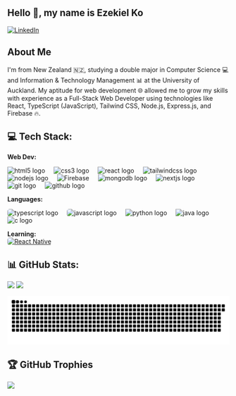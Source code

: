 ## Hello 👋, my name is Ezekiel Ko

<a href="https://www.linkedin.com/in/ezekielko/">
  <img src="https://img.shields.io/badge/LinkedIn-0077B5?style=for-the-badge&logo=linkedin&logoColor=white" height="25px" alt="LinkedIn" title="LinkedIn" />
</a>

## About Me
I'm from New Zealand 🇳🇿, studying a double major in Computer Science 💻 and Information & Technology Management 📊 at the University of Auckland. My aptitude for web development 🌐 allowed me to grow my skills with experience as a Full-Stack Web Developer using technologies like React, TypeScript (JavaScript), Tailwind CSS, Node.js, Express.js, and Firebase 🔥.

## 💻 Tech Stack:
**Web Dev:** <br/>
<div align="left">
  <img src="https://cdn.jsdelivr.net/gh/devicons/devicon/icons/html5/html5-original.svg" height="40" alt="html5 logo" title="HTML5" />
  <img width="12" />
  <img src="https://cdn.jsdelivr.net/gh/devicons/devicon/icons/css3/css3-original.svg" height="40" alt="css3 logo" title="CSS3" />
  <img width="12" />
  <img src="https://cdn.simpleicons.org/react/61DAFB" height="40" alt="react logo" title="React" />
  <img width="12" />
  <img src="https://cdn.simpleicons.org/tailwindcss/06B6D4" height="40" alt="tailwindcss logo" title="Tailwind CSS" />
  <img width="12" />
  <img src="https://cdn.simpleicons.org/nodedotjs/339933" height="40" alt="nodejs logo" title="Node.js" />
  <img width="12" />
  <img style="background: none;" width="40" src="https://raw.githubusercontent.com/marwin1991/profile-technology-icons/refs/heads/main/icons/firebase.png" alt="Firebase" title="Firebase"/>
  <img width="12" />
  <img src="https://cdn.jsdelivr.net/gh/devicons/devicon/icons/mongodb/mongodb-original.svg" height="40" alt="mongodb logo" title="MongoDB" />
  <img width="12" />
  <img src="https://cdn.jsdelivr.net/gh/devicons/devicon/icons/nextjs/nextjs-original.svg" height="40" alt="nextjs logo" title="Next.js" />
  <img width="12" />
  <img src="https://cdn.simpleicons.org/git/F05032" height="40" alt="git logo" title="Git" />
  <img width="12" />
  <img src="https://skillicons.dev/icons?i=github" height="40" alt="github logo" title="GitHub" />
</div>

**Languages:** <br/>
<div align="left">
  <img src="https://cdn.simpleicons.org/typescript/3178C6" height="40" style="border-radius: 5px;" alt="typescript logo" title="TypeScript" />
  <img width="12" />
  <img src="https://cdn.simpleicons.org/javascript/F7DF1E" height="40" style="border-radius: 5px;" alt="javascript logo" title="JavaScript" />
  <img width="12" />
  <img src="https://cdn.jsdelivr.net/gh/devicons/devicon/icons/python/python-original.svg" height="40" alt="python logo" title="Python" />
  <img width="12" />
  <img src="https://cdn.jsdelivr.net/gh/devicons/devicon/icons/java/java-original.svg" height="40" alt="java logo" title="Java" />
  <img width="12" />
  <img src="https://cdn.jsdelivr.net/gh/devicons/devicon/icons/c/c-original.svg" height="40" alt="c logo" title="C" />
</div>

**Learning:** <br/>
<a href="https://reactnative.dev">
  <img src="https://img.shields.io/badge/react_native-%2320232a.svg?style=for-the-badge&logo=react&logoColor=%2361DAFB" 
        style="border-radius: 5px;"
       alt="React Native" title="React Native">
</a>

  
## 📊 GitHub Stats:
<p align="left">
  <img src="https://nirzak-streak-stats.vercel.app/?user=ezekielko&theme=nightowl&hide_border=false" height="170px" />
  <img src="https://github-readme-stats.vercel.app/api/top-langs/?username=ezekielko&theme=nightowl&hide_border=false&include_all_commits=true&count_private=true&layout=compact" height="170px" />
</p>

<picture>
  <source media="(prefers-color-scheme: dark)" srcset="https://raw.githubusercontent.com/ezekielko/ezekielko/output/github-snake-dark.svg" />
  <source media="(prefers-color-scheme: light)" srcset="https://raw.githubusercontent.com/ezekielko/ezekielko/output/github-snake.svg" />
  <img alt="github-snake" src="https://raw.githubusercontent.com/ezekielko/ezekielko/output/github-snake.svg" />
</picture>

## 🏆 GitHub Trophies
![](https://github-profile-trophy.vercel.app/?username=ezekielko&theme=tokyonight&no-frame=false&no-bg=false&margin-w=4)
